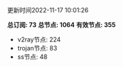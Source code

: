 更新时间2022-11-17 10:01:26

**总订阅: 73**
**总节点: 1064**
**有效节点: 355**
- v2ray节点: 224
- trojan节点: 83
- ss节点: 48
